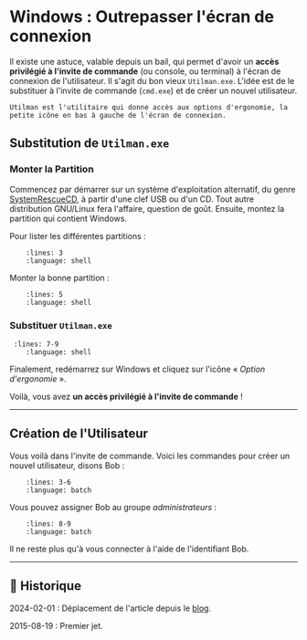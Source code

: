 # Windows : Outrepasser l'écran de connexion

Il existe une astuce, valable depuis un bail, qui permet d'avoir un **accès privilégié à l'invite de commande** (ou console, ou terminal) à l'écran de connexion de l'utilisateur. Il s'agit du bon vieux `Utilman.exe`. L'idée est de le substituer à l'invite de commande (`cmd.exe`) et de créer un nouvel utilisateur.

```{hint}
Utilman est l'utilitaire qui donne accès aux options d'ergonomie, la petite icône en bas à gauche de l'écran de connexion.
```

## Substitution de `Utilman.exe`

### Monter la Partition

Commencez par démarrer sur un système d'exploitation alternatif, du genre [SystemRescueCD](http://www.sysresccd.org), à partir d'une clef USB ou d'un CD. Tout autre distribution GNU/Linux fera l'affaire, question de goût.
Ensuite, montez la partition qui contient Windows.

Pour lister les différentes partitions :

```{literalinclude} snippets/outrepasser-ecran-de-connexion.sh
    :lines: 3
    :language: shell
```

Monter la bonne partition :

```{literalinclude} snippets/outrepasser-ecran-de-connexion.sh
    :lines: 5
    :language: shell
```

### Substituer `Utilman.exe`

```{literalinclude} snippets/outrepasser-ecran-de-connexion.sh
 :lines: 7-9
    :language: shell
```

Finalement, redémarrez sur Windows et cliquez sur l'icône « *Option d'ergonomie* ».

Voilà, vous avez **un accès privilégié à l'invite de commande** !

---

## Création de l'Utilisateur

Vous voilà dans l'invite de commande. Voici les commandes pour créer un nouvel utilisateur, disons Bob :

```{literalinclude} snippets/outrepasser-ecran-de-connexion.bat
    :lines: 3-6
    :language: batch
```

Vous pouvez assigner Bob au groupe *administrateurs* :

```{literalinclude} snippets/outrepasser-ecran-de-connexion.bat
    :lines: 8-9
    :language: batch
```

Il ne reste plus qu'à vous connecter à l'aide de l'identifiant Bob.

---

## 📜 Historique

2024-02-01
: Déplacement de l'article depuis le [blog](https://www.tiger-222.fr/?d=2015/08/19/12/04/21-outrepasser-lecran-de-connexion).

2015-08-19
: Premier jet.
